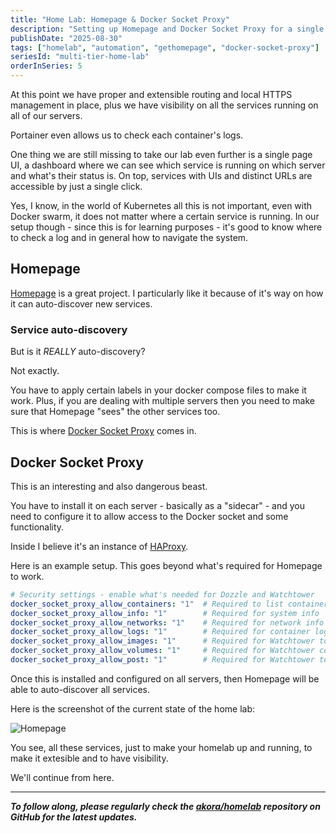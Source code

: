 ```yaml
---
title: "Home Lab: Homepage & Docker Socket Proxy"
description: "Setting up Homepage and Docker Socket Proxy for a single page dashboard"
publishDate: "2025-08-30"
tags: ["homelab", "automation", "gethomepage", "docker-socket-proxy"]
seriesId: "multi-tier-home-lab"
orderInSeries: 5
---
```


At this point we have proper and extensible routing and local HTTPS management in place, plus we have visibility on all the services running on all of our servers.

Portainer even allows us to check each container's logs.

One thing we are still missing to take our lab even further is a single page UI, a dashboard where we can see which service is running on which server and what's their status is. On top, services with UIs and distinct URLs are accessible by just a single click.

Yes, I know, in the world of Kubernetes all this is not important, even with Docker swarm, it does not matter where a certain service is running. In our setup though - since this is for learning purposes - it's good to know where to check a log and in general how to navigate the system.

## Homepage

[Homepage](https://gethomepage.dev/) is a great project. I particularly like it because of it's way on how it can auto-discover new services.

### Service auto-discovery

But is it _REALLY_ auto-discovery?

Not exactly.

You have to apply certain labels in your docker compose files to make it work. Plus, if you are dealing with multiple servers then you need to make sure that Homepage "sees" the other services too.

This is where [Docker Socket Proxy](https://github.com/Tecnativa/docker-socket-proxy) comes in.

## Docker Socket Proxy

This is an interesting and also dangerous beast.

You have to install it on each server - basically as a "sidecar" - and you need to configure it to allow access to the Docker socket and some functionality.

Inside I believe it's an instance of [HAProxy](https://www.haproxy.org/).

Here is an example setup. This goes beyond what's required for Homepage to work.

```yaml
# Security settings - enable what's needed for Dozzle and Watchtower
docker_socket_proxy_allow_containers: "1"  # Required to list containers
docker_socket_proxy_allow_info: "1"        # Required for system info
docker_socket_proxy_allow_networks: "1"    # Required for network info
docker_socket_proxy_allow_logs: "1"        # Required for container logs
docker_socket_proxy_allow_images: "1"      # Required for Watchtower to check images
docker_socket_proxy_allow_volumes: "1"     # Required for Watchtower container management
docker_socket_proxy_allow_post: "1"        # Required for Watchtower to start/stop containers
```

Once this is installed and configured on all servers, then Homepage will be able to auto-discover all services.

Here is the screenshot of the current state of the home lab:

![Homepage](/images/Screenshot-Tier-ONE-TWO-THREE-FOUR-Homepage.png)

You see, all these services, just to make your homelab up and running, to make it extesible and to have visibility.

We'll continue from here.

---

_**To follow along, please regularly check the [akora/homelab](https://github.com/akora/homelab) repository on GitHub for the latest updates.**_
